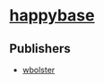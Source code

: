 # [happybase](https://pypi.org/project/happybase)



## Publishers
- [wbolster](https://pypi.org/user/wbolster)

